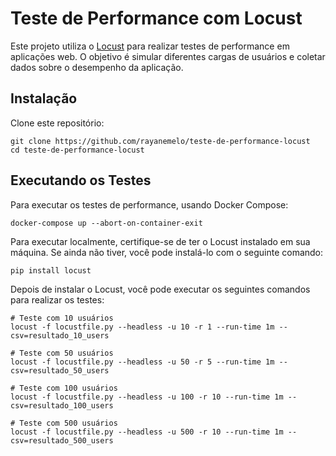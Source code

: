 # Teste de Performance com Locust

Este projeto utiliza o [Locust](https://locust.io/) para realizar testes de performance em aplicações web. O objetivo é simular diferentes cargas de usuários e coletar dados sobre o desempenho da aplicação.


## Instalação

Clone este repositório:
``` 
git clone https://github.com/rayanemelo/teste-de-performance-locust
cd teste-de-performance-locust
```

## Executando os Testes
Para executar os testes de performance, usando Docker Compose:

``` 
docker-compose up --abort-on-container-exit
``` 

Para executar localmente, certifique-se de ter o Locust instalado em sua máquina. Se ainda não tiver, você pode instalá-lo com o seguinte comando:
``` 
pip install locust
``` 

Depois de instalar o Locust, você pode executar os seguintes comandos para realizar os testes:
``` 
# Teste com 10 usuários
locust -f locustfile.py --headless -u 10 -r 1 --run-time 1m --csv=resultado_10_users

# Teste com 50 usuários
locust -f locustfile.py --headless -u 50 -r 5 --run-time 1m --csv=resultado_50_users

# Teste com 100 usuários
locust -f locustfile.py --headless -u 100 -r 10 --run-time 1m --csv=resultado_100_users

# Teste com 500 usuários
locust -f locustfile.py --headless -u 500 -r 10 --run-time 1m --csv=resultado_500_users 
``` 